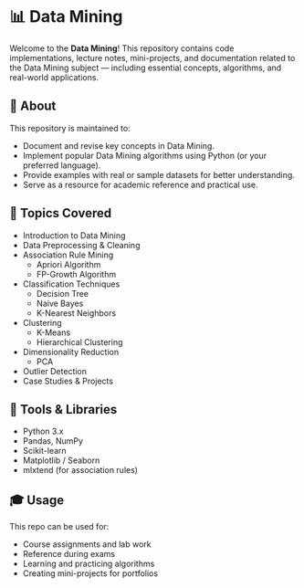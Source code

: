 # 📊 Data Mining

Welcome to the **Data Mining**! This repository contains code implementations, lecture notes, mini-projects, and documentation related to the Data Mining subject — including essential concepts, algorithms, and real-world applications.

## 📘 About

This repository is maintained to:
- Document and revise key concepts in Data Mining.
- Implement popular Data Mining algorithms using Python (or your preferred language).
- Provide examples with real or sample datasets for better understanding.
- Serve as a resource for academic reference and practical use.

## 📌 Topics Covered

- Introduction to Data Mining
- Data Preprocessing & Cleaning
- Association Rule Mining
  - Apriori Algorithm
  - FP-Growth Algorithm
- Classification Techniques
  - Decision Tree
  - Naive Bayes
  - K-Nearest Neighbors
- Clustering
  - K-Means
  - Hierarchical Clustering
- Dimensionality Reduction
  - PCA
- Outlier Detection
- Case Studies & Projects

## 🔧 Tools & Libraries

- Python 3.x
- Pandas, NumPy
- Scikit-learn
- Matplotlib / Seaborn
- mlxtend (for association rules)

## 🎓 Usage

This repo can be used for:
- Course assignments and lab work
- Reference during exams
- Learning and practicing algorithms
- Creating mini-projects for portfolios
